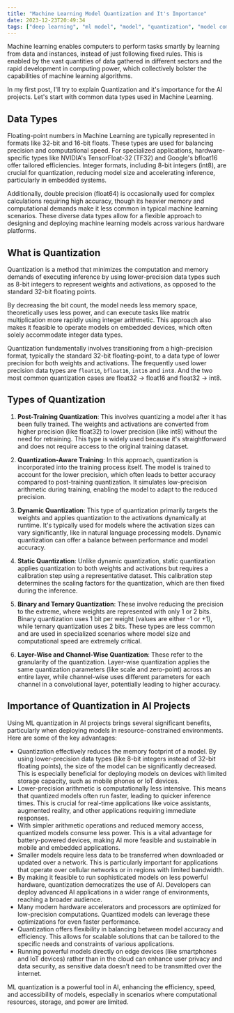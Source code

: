```yaml
---
title: "Machine Learning Model Quantization and It's Importance"
date: 2023-12-23T20:49:34
tags: ["deep learning", "ml model", "model", "quantization", "model compression"]
---
```


Machine learning enables computers to perform tasks smartly by learning from data and instances, instead of just following fixed rules. This is enabled by the vast quantities of data gathered in different sectors and the rapid development in computing power, which collectively bolster the capabilities of machine learning algorithms.

In my first post, I'll try to explain Quantization and it's importance for the AI projects. Let's start with common data types used in Machine Learning.

## Data Types

Floating-point numbers in Machine Learning are typically represented in formats like 32-bit and 16-bit floats. These types are used for balancing precision and computational speed. For specialized applications, hardware-specific types like NVIDIA's TensorFloat-32 (TF32) and Google's bfloat16 offer tailored efficiencies. Integer formats, including 8-bit integers (int8), are crucial for quantization, reducing model size and accelerating inference, particularly in embedded systems.

Additionally, double precision (float64) is occasionally used for complex calculations requiring high accuracy, though its heavier memory and computational demands make it less common in typical machine learning scenarios. These diverse data types allow for a flexible approach to designing and deploying machine learning models across various hardware platforms.

## What is Quantization

Quantization is a method that minimizes the computation and memory demands of executing inference by using lower-precision data types such as 8-bit integers to represent weights and activations, as opposed to the standard 32-bit floating points.

By decreasing the bit count, the model needs less memory space, theoretically uses less power, and can execute tasks like matrix multiplication more rapidly using integer arithmetic. This approach also makes it feasible to operate models on embedded devices, which often solely accommodate integer data types.

Quantization fundamentally involves transitioning from a high-precision format, typically the standard 32-bit floating-point, to a data type of lower precision for both weights and activations. The frequently used lower precision data types are `float16`, `bfloat16`, `int16` and `int8`. And the two most common quantization cases are float32 -> float16 and float32 -> int8.

## Types of Quantization

1. **Post-Training Quantization**: This involves quantizing a model after it has been fully trained. The weights and activations are converted from higher precision (like float32) to lower precision (like int8) without the need for retraining. This type is widely used because it's straightforward and does not require access to the original training dataset.

2. **Quantization-Aware Training**: In this approach, quantization is incorporated into the training process itself. The model is trained to account for the lower precision, which often leads to better accuracy compared to post-training quantization. It simulates low-precision arithmetic during training, enabling the model to adapt to the reduced precision.

3. **Dynamic Quantization**: This type of quantization primarily targets the weights and applies quantization to the activations dynamically at runtime. It's typically used for models where the activation sizes can vary significantly, like in natural language processing models. Dynamic quantization can offer a balance between performance and model accuracy.

4. **Static Quantization**: Unlike dynamic quantization, static quantization applies quantization to both weights and activations but requires a calibration step using a representative dataset. This calibration step determines the scaling factors for the quantization, which are then fixed during the inference.

5. **Binary and Ternary Quantization**: These involve reducing the precision to the extreme, where weights are represented with only 1 or 2 bits. Binary quantization uses 1 bit per weight (values are either -1 or +1), while ternary quantization uses 2 bits. These types are less common and are used in specialized scenarios where model size and computational speed are extremely critical.

6. **Layer-Wise and Channel-Wise Quantization**: These refer to the granularity of the quantization. Layer-wise quantization applies the same quantization parameters (like scale and zero-point) across an entire layer, while channel-wise uses different parameters for each channel in a convolutional layer, potentially leading to higher accuracy.

## Importance of Quantization in AI Projects

Using ML quantization in AI projects brings several significant benefits, particularly when deploying models in resource-constrained environments. Here are some of the key advantages:

- Quantization effectively reduces the memory footprint of a model. By using lower-precision data types (like 8-bit integers instead of 32-bit floating points), the size of the model can be significantly decreased. This is especially beneficial for deploying models on devices with limited storage capacity, such as mobile phones or IoT devices.
- Lower-precision arithmetic is computationally less intensive. This means that quantized models often run faster, leading to quicker inference times. This is crucial for real-time applications like voice assistants, augmented reality, and other applications requiring immediate responses.
- With simpler arithmetic operations and reduced memory access, quantized models consume less power. This is a vital advantage for battery-powered devices, making AI more feasible and sustainable in mobile and embedded applications.
- Smaller models require less data to be transferred when downloaded or updated over a network. This is particularly important for applications that operate over cellular networks or in regions with limited bandwidth.
- By making it feasible to run sophisticated models on less powerful hardware, quantization democratizes the use of AI. Developers can deploy advanced AI applications in a wider range of environments, reaching a broader audience.
- Many modern hardware accelerators and processors are optimized for low-precision computations. Quantized models can leverage these optimizations for even faster performance.
- Quantization offers flexibility in balancing between model accuracy and efficiency. This allows for scalable solutions that can be tailored to the specific needs and constraints of various applications.
- Running powerful models directly on edge devices (like smartphones and IoT devices) rather than in the cloud can enhance user privacy and data security, as sensitive data doesn’t need to be transmitted over the internet.

ML quantization is a powerful tool in AI, enhancing the efficiency, speed, and accessibility of models, especially in scenarios where computational resources, storage, and power are limited.
